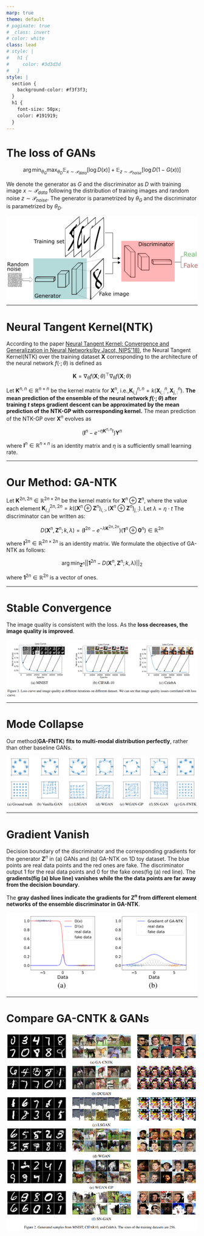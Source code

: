 ```yaml
---
marp: true
theme: default
# paginate: true
# _class: invert
# color: white
class: lead
# style: |
#   h1 {
#     color: #3d3d3d
#   }
style: |
  section {
    background-color: #f3f3f3;
  }
  h1 {
    font-size: 50px;
    color: #191919;
  }
---
```


# The loss of GANs

$$
\arg \min_{\theta_{G}} \max_{\theta_{D}} \mathbb{E}_{x \sim \mathcal{P}_{data}}[\log D(x)] + 
\mathbb{E}_{z \sim \mathcal{P}_{noise}}[\log D(1 - G(x))]
$$

We denote the generator as $G$ and the discriminator as $D$ with training image $x \sim \mathcal{P}_{data}$ following the distribution of training images and random noise $z \sim \mathcal{P}_{noise}$. The generator is parametrized by $\theta_G$ and the discriminator is parametrized by $\theta_D$.

<style>
img[alt~="center"] {
  display: block;
  margin: 0 auto;
}
</style>

![w:640 center](img/GANs.png)

---

# Neural Tangent Kernel(NTK)

According to the paper [Neural Tangent Kernel: Convergence and Generalization in Neural Networks(by Jacot, NIPS'18)](https://arxiv.org/abs/1806.07572), the Neural Tangent Kernel(NTK) over the training dataset $\mathbf{X}$ corresponding to the architecture of the neural network $f(\cdot; \theta)$ is defined as

$$
\mathbf{K}=\nabla_{\theta}f(\mathbf{X}; \theta)^{\top}\nabla_{\theta}f(\mathbf{X}; \theta)
$$

Let $\mathbf{K}^{n,n} \in \mathbb{R}^{n×n}$ be the kernel matrix for $\mathbf{X}^{n}$, i.e.,$\mathbf{K}^{n,n}_{i,j} = k(\mathbf{X}^{n}_{i,:}, \mathbf{X}^{n}_{j,:})$. **The mean prediction of the ensemble of the neural network $f(\cdot; \theta)$ after training $t$ steps gradient descent can be approximated by the mean prediction of the NTK-GP with corresponding kernel.** The mean prediction of the NTK-GP over $\mathbf{X}^n$ evolves as

$$
(\mathbf{I}^n − e^{− \eta \mathbf{K}^{n,n} t}) \mathbf{Y}^n
$$

where $\mathbf{I}^{n} \in \mathbb{R}^{n \times n}$ is an identity matrix and $\eta$ is a sufficiently small learning rate. 

---

# Our Method: GA-NTK

Let $\mathbf{K}^{2n,2n} \in \mathbb{R}^{2n \times 2n}$ be the kernel matrix for $\mathbf{X}^{n} \oplus \mathbf{Z}^{n}$, where the value each element $\mathbf{K}^{2n,2n}_{i,j} = k((\mathbf{X}^{n} \oplus \mathbf{Z}^{n})_{i,:}, (\mathbf{X}^{n} \oplus \mathbf{Z}^{n})_{j,:})$. Let $\lambda = \eta \cdot t$ The discriminator can be written as: 

$$
D(\mathbf{X}^n, \mathbf{Z}^n; k, \lambda) = (\mathbf{I}^{2n} - e^{-\lambda \mathbf{K}^{2n,2n}})(\mathbf{1}^{n} \oplus \mathbf{0}^{n}) \in \mathbb{R}^{2n}
$$

where $\mathbf{I}^{2n} \in \mathbb{R}^{2n \times 2n}$ is an identity matrix. We formulate the objective of GA-NTK as follows:

$$
\arg \min_{\mathbf{Z}^n} || \mathbf{1}^{2n} − D(\mathbf{X}^{n}
, \mathbf{Z}^{n}; k, \lambda) ||_{2}
$$

where $\mathbf{1}^{2n} \in \mathbb{R}^{2n}$ is a vector of ones.

---

# Stable Convergence

The image quality is consistent with the loss. As the **loss decreases, the image quality is improved**.

![w:1000 center](img/convergence.png)

---

# Mode Collapse

Our method(**GA-FNTK**) **fits to multi-modal distribution perfectly**, rather than other baseline GANs.

![w:1000 center](img/mode_collapse.png)

---

# Gradient Vanish

Decision boundary of the discriminator and the corresponding gradients for the generator $\mathbf{Z}^n$ in (a) GANs and (b) GA-NTK on 1D toy dataset. The blue points are real data points and the red ones are fake. The discriminator output 1 for the real data points and 0 for the fake ones(fig (a) red line). The **gradients(fig (a) blue line) vanishes while the the data points are far away from the decision boundary**.

The **gray dashed lines indicate the gradients for $\mathbf{Z}^n$ from different element networks of the ensemble discriminator in GA-NTK**.

<!-- ![bg w:600 right](img/gradient_vanish.png) -->
![w:600 center](img/gradient_vanish.png)

---

# Compare GA-CNTK & GANs

![w:600 center](img/puzzle.png)

